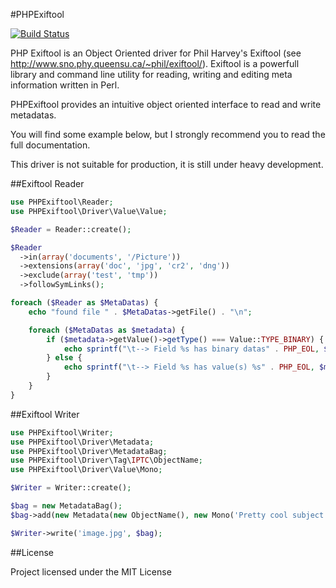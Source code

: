 #PHPExiftool

[![Build Status](https://secure.travis-ci.org/romainneutron/PHPExiftool.png?branch=master)](http://travis-ci.org/romainneutron/PHPExiftool)

PHP Exiftool is an Object Oriented driver for Phil Harvey's Exiftool (see
http://www.sno.phy.queensu.ca/~phil/exiftool/).
Exiftool is a powerfull library and command line utility for reading, writing
and editing meta information written in Perl.

PHPExiftool provides an intuitive object oriented interface to read and write
metadatas.

You will find some example below, but I strongly recommend you to read the full
documentation.

This driver is not suitable for production, it is still under heavy development.

##Exiftool Reader

```php
use PHPExiftool\Reader;
use PHPExiftool\Driver\Value\Value;

$Reader = Reader::create();

$Reader
  ->in(array('documents', '/Picture'))
  ->extensions(array('doc', 'jpg', 'cr2', 'dng'))
  ->exclude(array('test', 'tmp'))
  ->followSymLinks();

foreach ($Reader as $MetaDatas) {
    echo "found file " . $MetaDatas->getFile() . "\n";

    foreach ($MetaDatas as $metadata) {
        if ($metadata->getValue()->getType() === Value::TYPE_BINARY) {
            echo sprintf("\t--> Field %s has binary datas" . PHP_EOL, $metadata->getTag());
        } else {
            echo sprintf("\t--> Field %s has value(s) %s" . PHP_EOL, $metadata->getTag(), $metadata->getValue()->asString());
        }
    }
}
```

##Exiftool Writer

```php
use PHPExiftool\Writer;
use PHPExiftool\Driver\Metadata;
use PHPExiftool\Driver\MetadataBag;
use PHPExiftool\Driver\Tag\IPTC\ObjectName;
use PHPExiftool\Driver\Value\Mono;

$Writer = Writer::create();

$bag = new MetadataBag();
$bag->add(new Metadata(new ObjectName(), new Mono('Pretty cool subject')));

$Writer->write('image.jpg', $bag);
```

##License

Project licensed under the MIT License